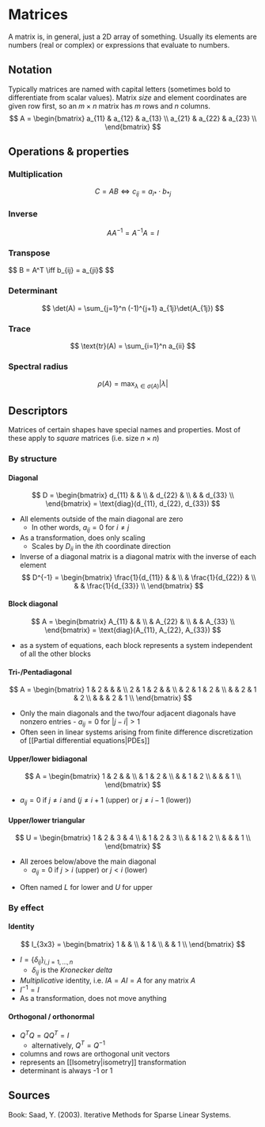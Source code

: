 # Matrices

A matrix is, in general, just a 2D array of something.
Usually its elements are numbers (real or complex)
or expressions that evaluate to numbers.

## Notation

Typically matrices are named with capital letters
(sometimes bold to differentiate from scalar values).
Matrix _size_ and element coordinates are given
row first, so an $m \times n$ matrix has $m$ rows and $n$ columns.
$$
A = \begin{bmatrix}
a_{11} & a_{12} & a_{13} \\
a_{21} & a_{22} & a_{23} \\
\end{bmatrix}
$$

## Operations & properties

### Multiplication

$$
C = AB \iff c_{ij} = a_{i*} \cdot b_{*j}
$$

### Inverse

$$
AA^{-1} = A^{-1}A = I
$$

### Transpose

$$
B = A^T \iff b_{ij} = a_{ji}$
$$

### Determinant

$$
\det(A) = \sum_{j=1}^n (-1)^{j+1} a_{1j}\det(A_{1j})
$$

### Trace

$$
\text{tr}(A) = \sum_{i=1}^n a_{ii}
$$

### Spectral radius

$$
\rho(A) = \max_{\lambda \in \sigma(A)} \lvert \lambda \rvert
$$

## Descriptors

Matrices of certain shapes have special names and properties.
Most of these apply to _square_ matrices (i.e. size $n \times n$)

### By structure

#### Diagonal

$$
D = \begin{bmatrix}
d_{11} & & \\
& d_{22} & \\
& & d_{33} \\
\end{bmatrix}
= \text{diag}(d_{11}, d_{22}, d_{33})
$$
- All elements outside of the main diagonal are zero
	- In other words, $a_{ij} = 0$ for $i \neq j$
- As a transformation, does only scaling
	- Scales by $D_{ii}$ in the $i$th coordinate direction
- Inverse of a diagonal matrix is a diagonal matrix with
  the inverse of each element
$$
D^{-1} = \begin{bmatrix}
\frac{1}{d_{11}} & & \\
& \frac{1}{d_{22}} & \\
& & \frac{1}{d_{33}} \\
\end{bmatrix}
$$

#### Block diagonal

$$
A = \begin{bmatrix}
A_{11} & & \\
& A_{22} & \\
& & A_{33} \\
\end{bmatrix}
= \text{diag}(A_{11}, A_{22}, A_{33})
$$

- as a system of equations, each block represents
  a system independent of all the other blocks

#### Tri-/Pentadiagonal

$$
A = \begin{bmatrix}
1 & 2 & & & \\
2 & 1 & 2 & & \\
& 2 & 1 & 2 & \\
& & 2 & 1 & 2 \\
& & & 2 & 1 \\
\end{bmatrix}
$$
- Only the main diagonals and the two/four adjacent diagonals
  have nonzero entries
	  - $a_{ij} = 0$ for $|j - i| > 1$
- Often seen in linear systems arising from
  finite difference discretization of [[Partial differential equations|PDEs]]

#### Upper/lower bidiagonal

$$
A = \begin{bmatrix}
1 & 2 & & \\
& 1 & 2 & \\
& & 1 & 2 \\
& & & 1 \\
\end{bmatrix}
$$
- $a_{ij} = 0$ if $j \neq i$ and ($j \neq i + 1$ (upper) or $j \neq i - 1$ (lower))

#### Upper/lower triangular

$$
U = \begin{bmatrix}
1 & 2 & 3 & 4 \\
& 1 & 2 & 3 \\
& & 1 & 2 \\
& & & 1 \\
\end{bmatrix}
$$
- All zeroes below/above the main diagonal
	- $a_{ij} = 0$ if $j > i$ (upper) or $j < i$ (lower)
* Often named $L$ for lower and $U$ for upper

### By effect

#### Identity
$$
I_{3x3} = \begin{bmatrix}
1 & & \\
& 1 & \\
& & 1 \\
\end{bmatrix}
$$
- $I = \{\delta_{ij}\}_{i,j = 1, \dots, n}$
	- $\delta_{ij}$ is the _Kronecker delta_
- _Multiplicative_ identity, i.e. $IA = AI = A$ for any matrix $A$
- $I^{-1} = I$
- As a transformation, does not move anything

#### Orthogonal / orthonormal

- $Q^TQ = QQ^T = I$
	- alternatively, $Q^T = Q^{-1}$
- columns and rows are orthogonal unit vectors
- represents an [[Isometry|isometry]] transformation
- determinant is always -1 or 1

## Sources

Book: Saad, Y. (2003). Iterative Methods for Sparse Linear Systems.

